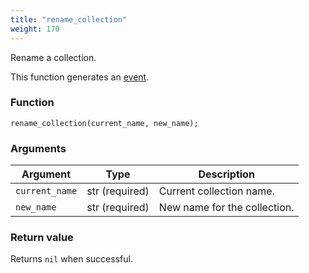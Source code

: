 ```yaml
---
title: "rename_collection"
weight: 170
---
```


Rename a collection.

This function generates an [event](../../overview/events).

### Function
`rename_collection(current_name, new_name);`

### Arguments
Argument | Type | Description
-------- | ---- | -----------
`current_name` | str (required) | Current collection name.
`new_name` | str (required) | New name for the collection.

### Return value
Returns `nil` when successful.
